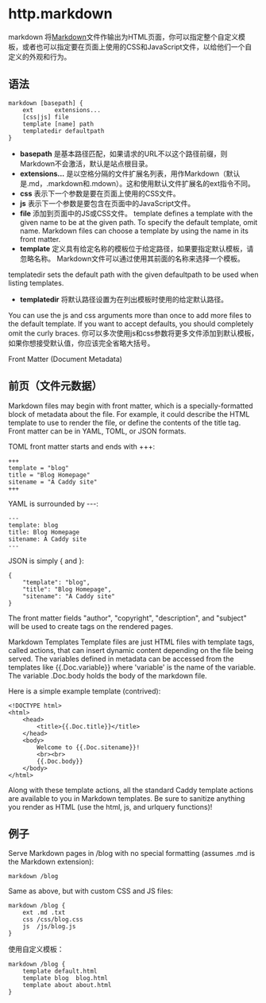 # http.markdown 
markdown 将[Markdown](http://daringfireball.net/projects/markdown/)文件作输出为HTML页面，你可以指定整个自定义模板，或者也可以指定要在页面上使用的CSS和JavaScript文件，以给他们一个自定义的外观和行为。

## 语法
```
markdown [basepath] {
	ext      extensions...
	[css|js] file
	template [name] path
	templatedir defaultpath
}
```

*  **basepath** 是基本路径匹配，如果请求的URL不以这个路径前缀，则Markdown不会激活，默认是站点根目录。
*  **extensions...** 是以空格分隔的文件扩展名列表，用作Markdown（默认是.md，.markdown和.mdown）。这和使用默认文件扩展名的ext指令不同。
*  **css** 表示下一个参数是要在页面上使用的CSS文件。
*  **js** 表示下一个参数是要包含在页面中的JavaScript文件。
*  **file** 添加到页面中的JS或CSS文件。
template defines a template with the given name to be at the given path. To specify the default template, omit name. Markdown files can choose a template by using the name in its front matter.
*  **template** 定义具有给定名称的模板位于给定路径，如果要指定默认模板，请忽略名称。 Markdown文件可以通过使用其前面的名称来选择一个模板。

templatedir sets the default path with the given defaultpath to be used when listing templates.
*  **templatedir** 将默认路径设置为在列出模板时使用的给定默认路径。

You can use the js and css arguments more than once to add more files to the default template. If you want to accept defaults, you should completely omit the curly braces.
你可以多次使用js和css参数将更多文件添加到默认模板，如果你想接受默认值，你应该完全省略大括号。

Front Matter (Document Metadata)
## 前页（文件元数据）
Markdown files may begin with front matter, which is a specially-formatted block of metadata about the file. For example, it could describe the HTML template to use to render the file, or define the contents of the title tag. Front matter can be in YAML, TOML, or JSON formats.

TOML front matter starts and ends with +++:

```
+++
template = "blog"
title = "Blog Homepage"
sitename = "A Caddy site"
+++
```
YAML is surrounded by ---:

```
---
template: blog
title: Blog Homepage
sitename: A Caddy site
---
```

JSON is simply { and }:

```
{
	"template": "blog",
	"title": "Blog Homepage",
	"sitename": "A Caddy site"
}
```
The front matter fields "author", "copyright", "description", and "subject" will be used to create <meta> tags on the rendered pages.

Markdown Templates
Template files are just HTML files with template tags, called actions, that can insert dynamic content depending on the file being served. The variables defined in metadata can be accessed from the templates like {{.Doc.variable}} where 'variable' is the name of the variable. The variable .Doc.body holds the body of the markdown file.

Here is a simple example template (contrived):

```
<!DOCTYPE html>
<html>
	<head>
		<title>{{.Doc.title}}</title>
	</head>
	<body>
		Welcome to {{.Doc.sitename}}!
		<br><br>
		{{.Doc.body}}
	</body>
</html>
```
Along with these template actions, all the standard Caddy template actions are available to you in Markdown templates. Be sure to sanitize anything you render as HTML (use the html, js, and urlquery functions)!


## 例子
Serve Markdown pages in /blog with no special formatting (assumes .md is the Markdown extension):

```
markdown /blog
```

Same as above, but with custom CSS and JS files:

```
markdown /blog {
	ext .md .txt
	css /css/blog.css
	js  /js/blog.js
}
```

使用自定义模板：

```
markdown /blog {
	template default.html
	template blog  blog.html
	template about about.html
}
```